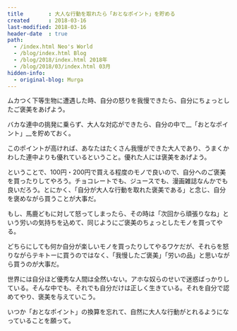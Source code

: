 ```yaml
---
title        : 大人な行動を取れたら「おとなポイント」を貯める
created      : 2018-03-16
last-modified: 2018-03-16
header-date  : true
path:
  - /index.html Neo's World
  - /blog/index.html Blog
  - /blog/2018/index.html 2018年
  - /blog/2018/03/index.html 03月
hidden-info:
  - original-blog: Murga
---
```


ムカつく下等生物に遭遇した時、自分の怒りを我慢できたら、自分にちょっとしたご褒美をあげよう。

バカな連中の挑発に乗らず、大人な対応ができたら、自分の中で__「おとなポイント」__を貯めておく。

このポイントが高ければ、あなたはたくさん我慢ができた大人であり、うまくかわした連中よりも優れているということ。優れた人には褒美をあげよう。

ということで、100円・200円で買える程度のモノで良いので、自分へのご褒美を買ったりしてやろう。チョコレートでも、ジュースでも、漫画雑誌なんかでも良いだろう。とにかく、「自分が大人な行動を取れた褒美である」と念じ、自分を褒めながら買うことが大事だ。

もし、馬鹿どもに対して怒ってしまったら、その時は「次回から頑張りなね」という労いの気持ちを込めて、同じようにご褒美のちょっとしたモノを買ってやる。

どちらにしても何か自分が楽しいモノを買ったりしてやるワケだが、それらを怒りながらテキトーに買うのではなく、「我慢したご褒美」「労いの品」と思いながら買うのが大事だ。

世界には自分ほど優秀な人間は全然いない。アホな奴らのせいで迷惑ばっかりしている。そんな中でも、それでも自分だけは正しく生きている。それを自分で認めてやり、褒美を与えていこう。

いつか「おとなポイント」の換算を忘れて、自然に大人な行動がとれるようになっていることを願って。

